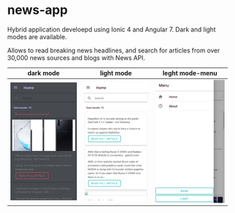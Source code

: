 # news-app

Hybrid application develoepd using Ionic 4 and Angular 7.
Dark and light modes are available.

Allows to read breaking news headlines, and search for articles from over 30,000 news sources and blogs with News API.

| dark mode      | light mode      | leght mode-menu      | 
|------------|------------|------------|
|  ![](https://github.com/oleksandraedwards/news-app/blob/master/src/assets/localhost_4200_(Galaxy%20S5)%20(1).png) |  ![](https://github.com/oleksandraedwards/news-app/blob/master/src/assets/localhost_4200_(Galaxy%20S5).png) |  ![](https://github.com/oleksandraedwards/news-app/blob/master/src/assets/localhost_4200_(Galaxy%20S5)%20(2).png)  
